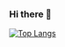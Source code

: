 ### Hi there 👋

[![Top Langs](https://github-readme-stats.vercel.app/api/top-langs/?username=usuke1115)](https://github.com/anuraghazra/github-readme-stats)
